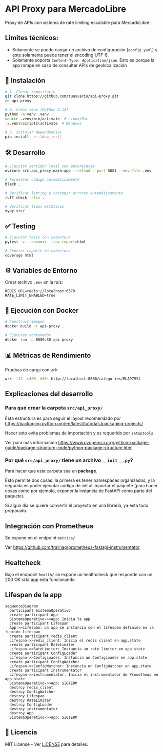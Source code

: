 # API Proxy para MercadoLibre

Proxy de APIs con sistema de rate limiting escalable para MercadoLibre.

## Limites técnicos:

- Solamente se puede cargar un archivo de configuración (`config.yaml`) y este solamente puede tener el encoding UTF-8.
- Solamente soporta `Content-Type: Application/json`. Esto es porque la app rompe en caso de consultar APIs de geolocalización

## 🚀 Instalación

```bash
# 1. Clonar repositorio
git clone https://github.com/tuusuario/api-proxy.git
cd api-proxy

# 2. Crear venv (Python 3.12)
python -m venv .venv
source .venv/bin/activate  # Linux/Mac
.\.venv\Scripts\activate  # Windows

# 3. Instalar dependencias
pip install -e .[dev,test]
```

## 🛠 Desarrollo

```bash
# Ejecutar servidor local con autorecarga
uvicorn src.api_proxy.main:app --reload --port 8081 --env-file .env

# Formatear código automáticamente
black .

# Verificar linting y corregir errores automáticamente
ruff check --fix .

# Verificar tipos estáticos
mypy src/
```

## ✅ Testing

```bash
# Ejecutar tests con cobertura
pytest -v --cov=src --cov-report=html

# Generar reporte de cobertura
coverage html
```

## ⚙️ Variables de Entorno

Crear archivo `.env` en la raíz:

```env
REDIS_URL=redis://localhost:6379
RATE_LIMIT_ENABLED=true
```

## 🐳 Ejecución con Docker

```bash
# Construir imagen
docker build -t api-proxy .

# Ejecutar contenedor
docker run -p 8080:80 api-proxy
```

## 📊 Métricas de Rendimiento

Pruebas de carga con `wrk`:

```bash
wrk -t12 -c400 -d30s http://localhost:8080/categories/MLA97994
```

## Explicaciones del desarrollo

### Para qué crear la carpeta `src/api_proxy/`

Esta estructura es para seguir el layout recomendado por https://packaging.python.org/en/latest/tutorials/packaging-projects/

Hacer esto evita problemas de importación y es requerido por `setuptools`

Ver para más información https://www.pyopensci.org/python-package-guide/package-structure-code/python-package-structure.html

### Por qué `src/api_proxy/` tiene un archivo `__init__.py`?

Para hacer que esta carpeta sea un **package**.

Esto permite dos cosas: la primera es tener namespaces organizados, y la segunda es poder ejecutar código de init al importar el paquete (para hacer cosas como por ejemplo, exponer la instancia de FastAPI como parte del paquete).

Si algún día se quiere convertir el proyecto en una librería, ya está todo preparado.

## Integración con Prometheus

Se expone en el endpoint `metrics/`

Ver https://github.com/trallnag/prometheus-fastapi-instrumentator

## Healtcheck

Bajo el endpoint `health/` se expone un healthcheck que responde con un 200 OK si la app está funcionando

## Lifespan de la app

```mermaid
sequenceDiagram
  participant SistemaOperativo
  create participant App
  SistemaOperativo->>App: Inicia la app
  create participant Lifespan
  App->>Lifespan: La app se instancia con el lifespan definido en la función lifespan
  create participant redis_client
  Lifespan->>redis_client: Inicia el redis client en app.state
  create participant RateLimiter
  Lifespan->>RateLimiter: Instancia un rate limiter en app.state
  create participant ConfigLoader
  Lifespan->>ConfigLoader: Instancia un ConfigLoader en app.state
  create participant ConfigWatcher
  Lifespan->>ConfigWatcher: Instancia un ConfigWatcher en app.state
  create participant instrumentator
  Lifespan->>instrumentator: Inicia el instrumentador de Prometheus en app.state
  SistemaOperativo->>App: SIGTERM
  destroy redis_client
  destroy ConfigWatcher
  destroy Lifespan
  destroy RateLimiter
  destroy ConfigLoader
  destroy instrumentator
  destroy App
  SistemaOperativo->>App: SIGTERM
```

##

## 📄 Licencia

MIT License - Ver [LICENSE](LICENSE) para detalles.
